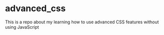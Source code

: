 # advanced_css
This is a repo about my learning how to use advanced CSS features without using JavaScript
